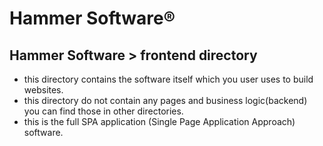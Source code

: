 # Hammer Software®

## Hammer Software > frontend directory
- this directory contains the software itself which you user uses to build websites.
- this directory do not contain any pages and business logic(backend) you can find those in other directories.
- this is the full SPA application (Single Page Application Approach) software.